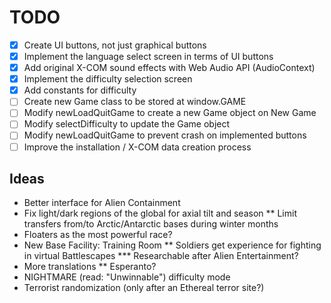 # TODO
* [X] Create UI buttons, not just graphical buttons
* [X] Implement the language select screen in terms of UI buttons
* [X] Add original X-COM sound effects with Web Audio API (AudioContext)
* [X] Implement the difficulty selection screen
* [X] Add constants for difficulty
* [ ] Create new Game class to be stored at window.GAME
* [ ] Modify newLoadQuitGame to create a new Game object on New Game
* [ ] Modify selectDifficulty to update the Game object
* [ ] Modify newLoadQuitGame to prevent crash on implemented buttons
* [ ] Improve the installation / X-COM data creation process

## Ideas
* Better interface for Alien Containment
* Fix light/dark regions of the global for axial tilt and season
** Limit transfers from/to Arctic/Antarctic bases during winter months
* Floaters as the most powerful race?
* New Base Facility: Training Room
** Soldiers get experience for fighting in virtual Battlescapes
*** Researchable after Alien Entertainment?
* More translations
** Esperanto?
* NIGHTMARE (read: "Unwinnable") difficulty mode
* Terrorist randomization (only after an Ethereal terror site?)
